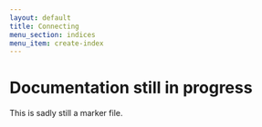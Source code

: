 ```yaml
---
layout: default
title: Connecting
menu_section: indices
menu_item: create-index
---
```



# Documentation still in progress

This is sadly still a marker file.

